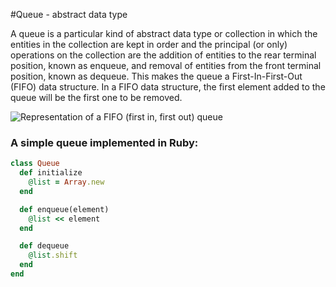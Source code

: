  #Queue - abstract data type

 A queue is a particular kind of abstract data type or collection in which the entities in the collection are kept in order and the principal (or only) operations on the collection are the addition of entities to the rear terminal position, known as enqueue, and removal of entities from the front terminal position, known as dequeue. This makes the queue a First-In-First-Out (FIFO) data structure. In a FIFO data structure, the first element added to the queue will be the first one to be removed.

 ![Representation of a FIFO (first in, first out) queue](https://en.wikipedia.org/wiki/File:Data_Queue.svg)

### A simple queue implemented in Ruby:

```ruby
class Queue
  def initialize
    @list = Array.new
  end

  def enqueue(element)
    @list << element
  end

  def dequeue
    @list.shift
  end
end
```
